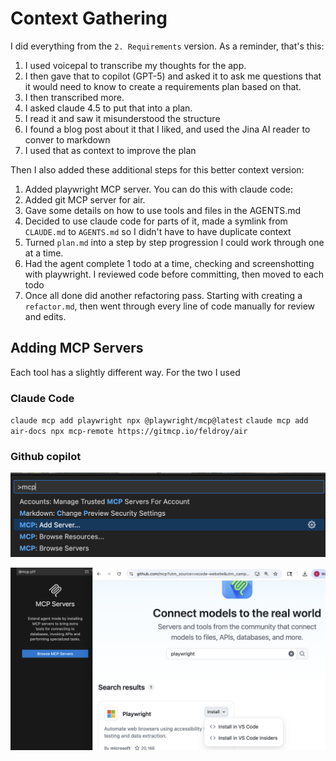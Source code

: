 # Context Gathering

I did everything from the `2. Requirements` version.  As a reminder, that's this:

1. I used voicepal to transcribe my thoughts for the app.  
2. I then gave that to copilot (GPT-5) and asked it to ask me questions that it would need to know to create a requirements plan based on that.  
3. I then transcribed more.  
4. I asked claude 4.5 to put that into a plan. 
5. I read it and saw it misunderstood the structure
6. I found a blog post about it that I liked, and used the Jina AI reader to conver to markdown
7. I used that as context to improve the plan

Then I also added these additional steps for this better context version:

1. Added playwright MCP server.  You can do this with claude code:
2. Added git MCP server for air.
3. Gave some details on how to use tools and files in the AGENTS.md
4. Decided to use claude code for parts of it, made a symlink from `CLAUDE.md` to `AGENTS.md` so I didn't have to have duplicate context
5. Turned `plan.md` into a step by step progression I could work through one at a time.
6. Had the agent complete 1 todo at a time, checking and screenshotting with playwright.  I reviewed code before committing, then moved to each todo
7. Once all done did another refactoring pass.  Starting with creating a `refactor.md`, then went through every line of code manually for review and edits.

## Adding MCP Servers

Each tool has a slightly different way.  For the two I used

### Claude Code

`claude mcp add playwright npx @playwright/mcp@latest`
`claude mcp add air-docs npx mcp-remote https://gitmcp.io/feldroy/air` 

### Github copilot

![](imgs/Vscode-AddMCP.png)

![](imgs/Vscode-playwright.png)
